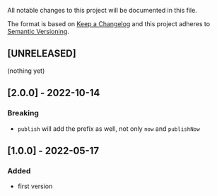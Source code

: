 All notable changes to this project will be documented in this file.

The format is based on [Keep a Changelog](http://keepachangelog.com/en/1.0.0/)
and this project adheres to [Semantic Versioning](http://semver.org/spec/v2.0.0.html).

## [UNRELEASED]
(nothing yet)

## [2.0.0] - 2022-10-14
### Breaking
- `publish` will add the prefix as well, not only `now` and `publishNow`

## [1.0.0] - 2022-05-17
### Added
- first version
